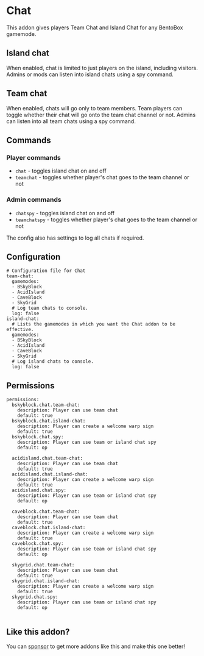 # Chat
This addon gives players Team Chat and Island Chat for any BentoBox gamemode.

## Island chat

When enabled, chat is limited to just players on the island, including visitors. Admins or mods can listen into island chats using a spy command.

## Team chat

When enabled, chats will go only to team members. Team players can toggle whether their chat will go onto the team chat channel or not. Admins can listen into all team chats using a spy command.

## Commands
### Player commands

* `chat` - toggles island chat on and off
* `teamchat` - toggles whether player's chat goes to the team channel or not

### Admin commands

* `chatspy` - toggles island chat on and off
* `teamchatspy` - toggles whether player's chat goes to the team channel or not

The config also has settings to log all chats if required.

## Configuration

```
# Configuration file for Chat
team-chat:
  gamemodes:
  - BSkyBlock
  - AcidIsland
  - CaveBlock
  - SkyGrid
  # Log team chats to console.
  log: false
island-chat:
  # Lists the gamemodes in which you want the Chat addon to be effective.
  gamemodes:
  - BSkyBlock
  - AcidIsland
  - CaveBlock
  - SkyGrid
  # Log island chats to console.
  log: false
```

## Permissions

```
permissions:
  bskyblock.chat.team-chat:
    description: Player can use team chat
    default: true
  bskyblock.chat.island-chat:
    description: Player can create a welcome warp sign
    default: true
  bskyblock.chat.spy:
    description: Player can use team or island chat spy
    default: op
 
  acidisland.chat.team-chat:
    description: Player can use team chat
    default: true
  acidisland.chat.island-chat:
    description: Player can create a welcome warp sign
    default: true
  acidisland.chat.spy:
    description: Player can use team or island chat spy
    default: op

  caveblock.chat.team-chat:
    description: Player can use team chat
    default: true
  caveblock.chat.island-chat:
    description: Player can create a welcome warp sign
    default: true
  caveblock.chat.spy:
    description: Player can use team or island chat spy
    default: op

  skygrid.chat.team-chat:
    description: Player can use team chat
    default: true
  skygrid.chat.island-chat:
    description: Player can create a welcome warp sign
    default: true
  skygrid.chat.spy:
    description: Player can use team or island chat spy
    default: op
 
```

## Like this addon?
You can [sponsor](https://github.com/sponsors/tastybento) to get more addons like this and make this one better!

